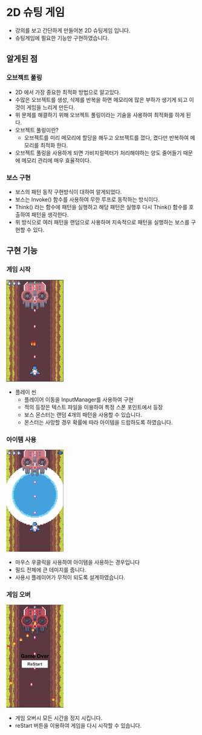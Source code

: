 # 2D 슈팅 게임 

  - 강의를 보고 간단하게 만들어본 2D 슈팅게임 입니다.
  - 슈팅게임에 필요한 기능만 구현하였습니다. 

## 알게된 점 

  ### 오브젝트 풀링 
  - 2D 에서 가장 중요한 최적화 방법으로 알고있다. 
  - 수많은 오브젝트를 생성, 삭제를 반복을 하면 메모리에 많은 부하가 생기게 되고 이것이 게임을 느리게 만든다. 
  - 위 문제를 해결하기 위해 오브젝트 풀링이라는 기술을 사용하여 최적화를 하게 된다.
  - 오브젝트 풀링이란?
    - 오브젝트를 미리 메모리에 할당을 해두고 오브젝트를 껐다, 켰다만 반복하여 메모리를 최적화 한다.
  - 오브젝트 풀링을 사용하게 되면 가비지컬렉터가 처리해야하는 양도 줄어들기 때문에 메모리 관리에 매우 효율적이다.  

  ### 보스 구현 
  - 보스의 패턴 동작 구현방식이 대하여 알게되었다.
  - 보스는 Invoke() 함수를 사용하여 무한 루프로 동작하는 방식이다.
  - Think() 라는 함수에 패턴을 실행하고 해당 패턴은 실행후 다시 Think() 함수를 호출하여 패턴을 생각한다.
  - 위 방식으로 여러 패턴을 랜덤으로 사용하며 지속적으로 패턴을 실행하는 보스를 구현할 수 있다. 

## 구현 기능 

  ### 게임 시작
    
  <img src="https://github.com/parkjun-0521/unity_-practice/blob/main/2D_%20Shooting_game/Image/play.PNG" alt="Image Error" width="30%" height="30%" />
  
  - 플레이 씬
    - 플레이어 이동을 InputManager를 사용하여 구현
    - 적의 등장은 텍스트 파일을 이용하여 특정 스폰 포인트에서 등장 
    - 보스 몬스터는 랜덤 4개의 패턴을 사용할 수 있습니다.
    - 몬스터는 사망할 경우 확률에 따라 아이템을 드랍하도록 하였습니다. 

  ### 아이템 사용 
  <img src="https://github.com/parkjun-0521/unity_-practice/blob/main/2D_%20Shooting_game/Image/boom.PNG" alt="Image Error" width="30%" height="30%" />

  - 마우스 우클릭을 사용하여 아이템을 사용하는 경우입니다
  - 필드 전체에 큰 데미지를 줍니다.
  - 사용시 플레이어가 무적이 되도록 설계하였습니다. 

  ### 게임 오버
  <img src="https://github.com/parkjun-0521/unity_-practice/blob/main/2D_%20Shooting_game/Image/dead.PNG" alt="Image Error" width="30%" height="30%" />

  - 게임 오버시 모든 시간을 정지 시킵니다.
  - reStart 버튼을 이용하여 게임을 다시 시작할 수 있습니다. 
